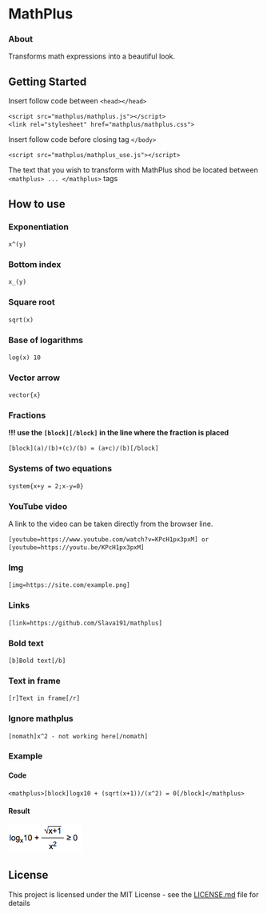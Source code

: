 # MathPlus

### About

Transforms math expressions into a beautiful look.

## Getting Started

Insert follow code between ```<head></head>```

```
<script src="mathplus/mathplus.js"></script>
<link rel="stylesheet" href="mathplus/mathplus.css">
```


Insert follow code before closing tag ```</body>```

```
<script src="mathplus/mathplus_use.js"></script> 
```

The text that you wish to transform with MathPlus shod be located between ```<mathplus> ... </mathplus>``` tags

## How to use

### Exponentiation

```
x^(y)
```

### Bottom index

```
x_(y)
```

### Square root

```
sqrt(x)
```

### Base of logarithms

```
log(x) 10
```

### Vector arrow

```
vector{x}
```

### Fractions

**!!! use the ```[block][/block]``` in the line where the fraction is placed**

```
[block](a)/(b)+(c)/(b) = (a+c)/(b)[/block]
```

### Systems of two equations

```
system{x+y = 2;x-y=0}
```

### YouTube video

A link to the video can be taken directly from the browser line.

```
[youtube=https://www.youtube.com/watch?v=KPcH1px3pxM] or [youtube=https://youtu.be/KPcH1px3pxM]
```

### Img

```
[img=https://site.com/example.png]
```

### Links

```
[link=https://github.com/Slava191/mathplus]
```

### Bold text

```
[b]Bold text[/b]
```

### Text in frame

```
[r]Text in frame[/r]
```

### Ignore mathplus

```
[nomath]x^2 - not working here[/nomath]
```

### Example

#### Code

```
<mathplus>[block]logx10 + (sqrt(x+1))/(x^2) = 0[/block]</mathplus>
```

#### Result

![alt text](example.png)

## License

This project is licensed under the MIT License - see the [LICENSE.md](LICENSE.md) file for details
